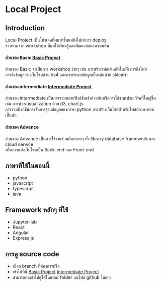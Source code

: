 # Local Project

## Introduction
Local Project เป็นโปรเจคที่ผมทำขึ้นแต่ยังไม่ทำการ deploy <br />
รวบรวมจาก workshop ที่ผมได้เรียนรู้และพัฒนาต่อยอดจากเดิม <br />

#### ส่วนของ Basic [Basic Project](https://github.com/yoobukung/local_project/tree/basic)
ส่วนของ Basic จะเป็นการ workshop ง่ายๆ เช่น การสร้างรหัสผ่านอัตโนมัติ การดึงไฟล์ <br />
การดึงข้อมูลจากเว็บไซต์ด้วย bs4 และการทำนายข้อมูลเบื้องต้นด้วย sklearn <br />

#### ส่วนของ intermediate [Intermediate Project](https://github.com/yoobukung/local_project/tree/intermediate)
ส่วนของ intermediate เป็นการรวมหลายฟังก์ชันเข้าด้วยกันหรือการใช้งานเฟรมเวิร์คที่ใหญ่ขึ้น <br />
เช่น การทำ vusualization ด้วย d3, chart.js  <br />
การรวมฟังก์ชันการจัดการฐานข้อมูลของภาษา python การสร้างเว็บไซต์สำหรับโพสต์ถาม-ตอบ เป็นต้น <br />

#### ส่วนของ Advance
ส่วนของ Advance เป็นการใช้งานร่วมกันหลายๆ ทั้ง library database framework และ cloud service <br />
หรือการแบ่งเว็บไซต์เป็น Back-end และ Front-end  <br />

## ภาษาที่ใช้ในตอนนี้
- python
- javascript
- typescript
- java

## Framework หลักๆ ที่ใช้
- Jupyter-lab
- React
- Angular
- Express.js

## การดู source code
- เลือก branch ที่ต้องการหรือ
- เข้าไปที่นี่ [Basic Project](https://github.com/yoobukung/local_project/tree/basic)   [Intermediate Project](https://github.com/yoobukung/local_project/tree/intermediate)
- สามารถกดเข้าไปดูได้ในแต่ละ folder บนไฟล์ github ได้เลย

